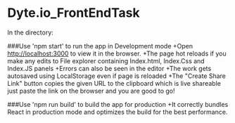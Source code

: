 # Dyte.io_FrontEndTask
In the directory:

###Use 'npm start' to run the app in Development mode
+Open [http://localhost:3000](http://localhost:3000) to view it in the browser.
+The page hot reloads if you make any edits to File explorer containing Index.html, Index.Css and Index.JS panels
+Errors can also be seen in the editor 
+The work gets autosaved using LocalStorage even if page is reloaded
+The "Create Share Link" button copies the given URL to the clipboard which is live shareable just paste the link on the browser and you are good to go!

###Use 'npm run build' to build the app for production
+It correctly bundles React in production mode and optimizes the build for the best performance.


